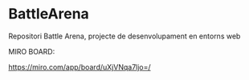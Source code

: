 # BattleArena

Repositori Battle Arena, projecte de desenvolupament en entorns web

MIRO BOARD:

https://miro.com/app/board/uXjVNqa7ljo=/
 